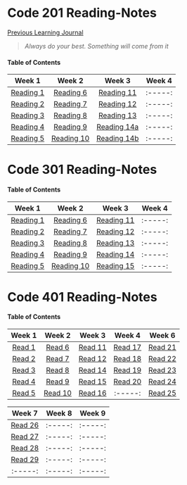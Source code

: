 # Code 201 Reading-Notes


[Previous Learning Journal](https://kozer2.github.io/Learning-Journal/)


> *Always do your best. Something will come from it*




#### Table of Contents


|Week 1                       |Week 2                      |Week 3                         | Week 4 | 
|:-----:                      |:-----:                     |:-----:                        |:-----: |
|[Reading 1](Reading-01.md)   |[Reading 6](Reading-06.md)  |[Reading 11](Reading-11.md)    |:-----: |
|[Reading 2](Reading-02.md)   |[Reading 7](Reading-07.md)  |[Reading 12](Reading-12.md)    |:-----: |
|[Reading 3](Reading-03.md)   |[Reading 8](Reading-08.md)  |[Reading 13](Reading-13.md)    |:-----: |
|[Reading 4](Reading-04.md)   |[Reading 9](Reading-09.md)  |[Reading 14a](Reading-14a.md)  |:-----: |
|[Reading 5](Reading-05.md)   |[Reading 10](Reading-10.md) |[Reading 14b](Reading-14b.md)  |:-----: |  
 
 
 
 
 
 
 # Code 301 Reading-Notes
 
 
 #### Table of Contents


|Week 1                       |Week 2                        |Week 3                         | Week 4 | 
|:-----:                      |:-----:                       |:-----:                        |:-----: |
|[Reading 1](Reading-301.md)  |[Reading 6](Reading-306.md)   |[Reading 11](Reading-311.md)   |:-----: |
|[Reading 2](Reading-302.md)  |[Reading 7](Reading-307.md)   |[Reading 12](Reading-312.md)   |:-----: |
|[Reading 3](Reading-303.md)  |[Reading 8](Reading-308.md)   |[Reading 13](Reading-313.md)   |:-----: |
|[Reading 4](Reading-304.md)  |[Reading 9](Reading-309.md)   |[Reading 14](Reading-314.md)   |:-----: |
|[Reading 5](Reading-305.md)  |[Reading 10](Reading-310.md)  |[Reading 15](Reading-315.md)   |:-----: |  


 # Code 401 Reading-Notes
 
 
 #### Table of Contents


|Week 1                    |Week 2                    |Week 3                     | Week 4                   | Week 6                     
|:-----:                   |:-----:                   |:-----:                    |:-----:                   | :-----:                  
|[Read 1](Reading-401.md)  |[Read 6](Reading-406.md)  |[Read 11](Reading-411.md)  |[Read 17](Reading-417.md) |[Read 21](Reading-421.md)  |
|[Read 2](Reading-402.md)  |[Read 7](Reading-407.md)  |[Read 12](Reading-412.md)  |[Read 18](Reading-418.md) |[Read 22](Reading-422.md)  |
|[Read 3](Reading-403.md)  |[Read 8](Reading-408.md)  |[Read 14](Reading-414.md)  |[Read 19](Reading-419.md) |[Read 23](Reading-423.md)  |
|[Read 4](Reading-404.md)  |[Read 9](Reading-409.md)  |[Read 15](Reading-415.md)  |[Read 20](Reading-420.md) |[Read 24](Reading-424.md)  |
|[Read 5](Reading-405.md)  |[Read 10](Reading-410.md) |[Read 16](Reading-416.md)  |:-----:                   |[Read 25](Reading-425.md)  |

|Week 7                     |Week 8   | Week 9 | 
|:-----:                    |:-----:  |:-----: |
|[Read 26](Reading-426.md)  |:-----:  |:-----: |
|[Read 27](Reading-427.md)  |:-----:  |:-----: |
|[Read 28](Reading-428.md)  |:-----:  |:-----: |
|[Read 29](Reading-429.md)  |:-----:  |:-----: |
|:-----:                    |:-----:  |:-----: |


